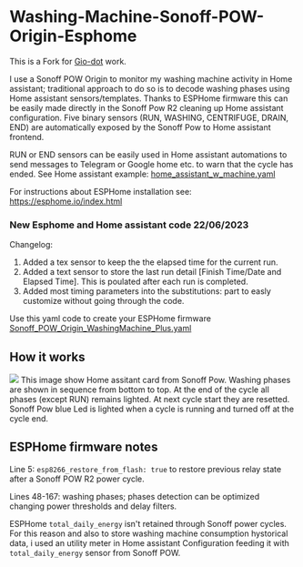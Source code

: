 # Washing-Machine-Sonoff-POW-Origin-Esphome

This is a Fork for [Gio-dot](https://github.com/Gio-dot) work.

I use a Sonoff POW Origin to monitor my washing machine activity in Home assistant; traditional approach to do so is to decode washing phases using Home assistant sensors/templates. Thanks to ESPHome firmware this can be easily made directly in the Sonoff Pow R2 cleaning up Home assistant configuration.
Five binary sensors (RUN, WASHING, CENTRIFUGE, DRAIN, END) are automatically exposed by the Sonoff Pow to Home assistant frontend.

RUN or END sensors can be easily used in Home assistant automations to send messages to Telegram or Google home etc. to  warn that the cycle has ended. See Home assistant example: [home_assistant_w_machine.yaml](https://github.com/Gio-dot/Washing-Machine-Sonoff-Pow-R2-Esphome/blob/master/home_assistant_w_machine.yaml)

For instructions about ESPHome installation see: https://esphome.io/index.html

### New Esphome and Home assistant code 22/06/2023
Changelog:
1. Added a tex sensor to keep the the elapsed time for the current run.
2. Added a text sensor to store the last run detail [Finish Time/Date and Elapsed Time]. This is poulated after each run is completed.
3. Added most timing parameters into the substitutions: part to easly customize without going through the code.

Use this yaml code to create your ESPHome firmware [Sonoff_POW_Origin_WashingMachine_Plus.yaml](https://github.com/wbsoul/Washing-Machine-Sonoff-Pow-Origin-Esphome/edit/master/Sonoff_POW_Origin_WashingMachine_Plus.yaml)

## How it works

<img src="https://github.com/wbsoul/Washing-Machine-Sonoff-Pow-Origin-Esphome/edit/master/img/Sonoff_POW_Origin_WashingMachine_Plus.png">
This image show Home assitant card from Sonoff Pow. Washing phases are shown in sequence from bottom to top. At the end of the cycle all phases (except RUN) remains lighted. At next cycle start they are resetted.
Sonoff Pow blue Led is lighted when a cycle is running and turned off at the cycle end.

## ESPHome firmware notes

Line 5: `esp8266_restore_from_flash: true` to restore previous relay state after a Sonoff POW R2 power cycle.

Lines 48-167: washing phases; phases detection can be optimized changing power thresholds and delay filters. 

ESPHome `total_daily_energy` isn't retained through Sonoff power cycles. For this reason and also to store washing machine consumption hystorical data, i used an utility meter in Home assistant Configuration feeding it with `total_daily_energy` sensor from Sonoff POW.


